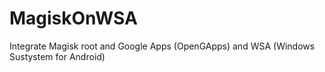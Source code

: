 # MagiskOnWSA
Integrate Magisk root and Google Apps (OpenGApps) and WSA (Windows Sustystem for Android)
